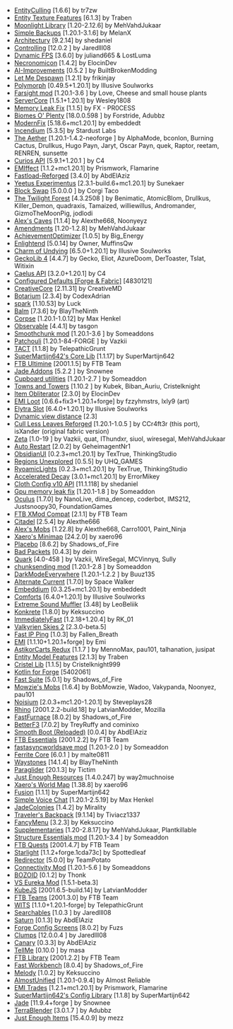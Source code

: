 - [EntityCulling](https://www.curseforge.com/projects/448233) [1.6.6] by tr7zw
- [Entity Texture Features](https://www.curseforge.com/projects/568563) [6.1.3] by Traben
- [Moonlight Library](https://www.curseforge.com/projects/499980) [1.20-2.12.6] by MehVahdJukaar
- [Simple Backups](https://www.curseforge.com/projects/583228) [1.20.1-3.1.6] by MelanX
- [Architectury](https://www.curseforge.com/projects/419699) [9.2.14] by shedaniel
- [Controlling](https://www.curseforge.com/projects/250398) [12.0.2
] by Jaredlll08
- [Dynamic FPS](https://www.curseforge.com/projects/335493) [3.6.0] by juliand665 & LostLuma
- [Necronomicon](https://www.curseforge.com/projects/586157) [1.4.2] by ElocinDev
- [AI-Improvements](https://www.curseforge.com/projects/233019) [0.5.2
] by BuiltBrokenModding
- [Let Me Despawn](https://www.curseforge.com/projects/663477) [1.2.1] by frikinjay
- [Polymorph](https://www.curseforge.com/projects/388800) [0.49.5+1.20.1] by Illusive Soulworks
- [Farsight mod](https://www.curseforge.com/projects/495693) [1.20.1-3.6
] by Love, Cheese and small house plants
- [ServerCore](https://www.curseforge.com/projects/550579) [1.5.1+1.20.1] by Wesley1808
- [Memory Leak Fix](https://modrinth.com/mod/NRjRiSSD) [1.1.5] by FX - PR0CESS
- [Biomes O' Plenty](https://www.curseforge.com/projects/220318) [18.0.0.598
] by Forstride, Adubbz
- [ModernFix](https://www.curseforge.com/projects/790626) [5.18.6+mc1.20.1] by embeddedt
- [Incendium](https://www.curseforge.com/projects/591388) [5.3.5] by Stardust Labs
- [The Aether](https://www.curseforge.com/projects/255308) [1.20.1-1.4.2-neoforge
] by AlphaMode, bconlon, Burning Cactus, Drullkus, Hugo Payn, Jaryt, Oscar Payn, quek, Raptor, reetam, RENREN, sunsette
- [Curios API](https://www.curseforge.com/projects/309927) [5.9.1+1.20.1
] by C4
- [EMIffect](https://www.curseforge.com/projects/735528) [1.1.2+mc1.20.1] by Prismwork, Flamarine
- [Fastload-Reforged](https://www.curseforge.com/projects/630620) [3.4.0] by AbdElAziz
- [Yeetus Experimentus](https://www.curseforge.com/projects/635427) [2.3.1-build.6+mc1.20.1] by Sunekaer
- [Block Swap](https://www.curseforge.com/projects/468893) [5.0.0.0
] by Corgi Taco
- [The Twilight Forest](https://www.curseforge.com/projects/227639) [4.3.2508
] by Benimatic, AtomicBlom, Drullkus, Killer_Demon, quadraxis, Tamaized, williewillus, Andromander, GizmoTheMoonPig, jodlodi
- [Alex's Caves](https://www.curseforge.com/projects/924854) [1.1.4] by Alexthe668, Noonyeyz
- [Amendments](https://www.curseforge.com/projects/896746) [1.20-1.2.8] by MehVahdJukaar
- [AchievementOptimizer](https://www.curseforge.com/projects/912788) [1.0.5] by Big_Energy
- [Enlightend](https://www.curseforge.com/projects/502786) [5.0.14] by Owner, MuffinsQw
- [Charm of Undying](https://www.curseforge.com/projects/316873) [6.5.0+1.20.1] by Illusive Soulworks
- [GeckoLib 4](https://www.curseforge.com/projects/388172) [4.4.7] by Gecko, Eliot, AzureDoom, DerToaster, Tslat, Witixin
- [Caelus API](https://www.curseforge.com/projects/308989) [3.2.0+1.20.1] by C4
- [Configured Defaults [Forge & Fabric]](https://www.curseforge.com/projects/930131) [4830121]
- [CreativeCore](https://www.curseforge.com/projects/257814) [2.11.31] by CreativeMD
- [Botarium](https://www.curseforge.com/projects/704113) [2.3.4] by CodexAdrian
- [spark](https://www.curseforge.com/projects/361579) [1.10.53] by Luck
- [Balm](https://www.curseforge.com/projects/531761) [7.3.6] by BlayTheNinth
- [Corpse](https://www.curseforge.com/projects/316582) [1.20.1-1.0.12] by Max Henkel
- [Observable](https://www.curseforge.com/projects/509575) [4.4.1] by tasgon
- [Smoothchunk mod](https://www.curseforge.com/projects/582327) [1.20.1-3.6
] by Someaddons
- [Patchouli](https://www.curseforge.com/projects/306770) [1.20.1-84-FORGE
] by Vazkii
- [TACT](https://www.curseforge.com/projects/926263) [1.1.8] by TelepathicGrunt
- [SuperMartijn642's Core Lib](https://www.curseforge.com/projects/454372) [1.1.17] by SuperMartijn642
- [FTB Ultimine](https://www.curseforge.com/projects/386134) [2001.1.5] by FTB Team
- [Jade Addons](https://www.curseforge.com/projects/583345) [5.2.2
] by Snownee
- [Cupboard utilities](https://www.curseforge.com/projects/326652) [1.20.1-2.7
] by Someaddon
- [Towns and Towers](https://www.curseforge.com/projects/626761) [1.10.2
] by Kubek, Biban_Auriu, Cristelknight
- [Item Obliterator](https://www.curseforge.com/projects/835861) [2.3.0] by ElocinDev
- [EMI Loot](https://www.curseforge.com/projects/681783) [0.6.6+fix3+1.20.1+forge] by fzzyhmstrs, lxly9 (art)
- [Elytra Slot](https://www.curseforge.com/projects/317716) [6.4.0+1.20.1] by Illusive Soulworks
- [Dynamic view distance](https://www.curseforge.com/projects/366140) [2.3]
- [Cull Less Leaves Reforged](https://www.curseforge.com/projects/840788) [1.20.1-1.0.5
] by CCr4ft3r (this port), isXander (original fabric version)
- [Zeta](https://www.curseforge.com/projects/968868) [1.0-19
] by Vazkii, quat, IThundxr, siuol, wiresegal, MehVahdJukaar
- [Auto Restart](https://www.curseforge.com/projects/389711) [2.0.2] by GeheimagentNr1
- [ObsidianUI](https://www.curseforge.com/projects/684718) [0.2.3+mc1.20.1] by TexTrue, ThinkingStudio
- [Regions Unexplored](https://www.curseforge.com/projects/659110) [0.5.5] by UHQ_GAMES
- [RyoamicLights](https://www.curseforge.com/projects/913587) [0.2.3+mc1.20.1] by TexTrue, ThinkingStudio
- [Accelerated Decay](https://www.curseforge.com/projects/699872) [3.0.1+mc1.20.1] by ErrorMikey
- [Cloth Config v10 API](https://www.curseforge.com/projects/348521) [11.1.118] by shedaniel
- [Gpu memory leak fix](https://www.curseforge.com/projects/882495) [1.20.1-1.8
] by Someaddon
- [Oculus](https://www.curseforge.com/projects/581495) [1.7.0] by NanoLive, dima_dencep, coderbot, IMS212, Justsnoopy30, FoundationGames
- [FTB XMod Compat](https://www.curseforge.com/projects/889915) [2.1.1] by FTB Team
- [Citadel](https://www.curseforge.com/projects/331936) [2.5.4] by Alexthe666
- [Alex's Mobs](https://www.curseforge.com/projects/426558) [1.22.8] by Alexthe668, Carro1001, Paint_Ninja
- [Xaero's Minimap](https://www.curseforge.com/projects/263420) [24.2.0] by xaero96
- [Placebo](https://www.curseforge.com/projects/283644) [8.6.2] by Shadows_of_Fire
- [Bad Packets](https://www.curseforge.com/projects/615134) [0.4.3] by deirn
- [Quark](https://www.curseforge.com/projects/243121) [4.0-458
] by Vazkii, WireSegal, MCVinnyq, Sully
- [chunksending mod](https://www.curseforge.com/projects/831663) [1.20.1-2.8
] by Someaddon
- [DarkModeEverywhere](https://www.curseforge.com/projects/574123) [1.20.1-1.2.2
] by Buuz135
- [Alternate Current](https://www.curseforge.com/projects/548115) [1.7.0] by Space Walker
- [Embeddium](https://www.curseforge.com/projects/908741) [0.3.25+mc1.20.1] by embeddedt
- [Comforts](https://www.curseforge.com/projects/276951) [6.4.0+1.20.1] by Illusive Soulworks
- [Extreme Sound Muffler](https://www.curseforge.com/projects/363363) [3.48] by LeoBeliik
- [Konkrete](https://www.curseforge.com/projects/410295) [1.8.0] by Keksuccino
- [ImmediatelyFast](https://www.curseforge.com/projects/686911) [1.2.18+1.20.4] by RK_01
- [Valkyrien Skies 2](https://www.curseforge.com/projects/258371) [2.3.0-beta.5]
- [Fast IP Ping](https://www.curseforge.com/projects/904356) [1.0.3] by Fallen_Breath
- [EMI](https://www.curseforge.com/projects/580555) [1.1.10+1.20.1+forge] by Emi
- [AstikorCarts Redux](https://www.curseforge.com/projects/916493) [1.1.7
] by MennoMax, pau101, talhanation, jusipat
- [Entity Model Features](https://www.curseforge.com/projects/844662) [2.1.3] by Traben
- [Cristel Lib](https://www.curseforge.com/projects/856996) [1.1.5] by Cristelknight999
- [Kotlin for Forge](https://www.curseforge.com/projects/351264) [5402061]
- [Fast Suite](https://www.curseforge.com/projects/475117) [5.0.1] by Shadows_of_Fire
- [Mowzie's Mobs](https://www.curseforge.com/projects/250498) [1.6.4] by BobMowzie, Wadoo, Vakypanda, Noonyez, pau101
- [Noisium](https://www.curseforge.com/projects/930207) [2.0.3+mc1.20-1.20.1] by Steveplays28
- [Rhino](https://www.curseforge.com/projects/416294) [2001.2.2-build.18] by LatvianModder, Mozilla
- [FastFurnace](https://www.curseforge.com/projects/299540) [8.0.2] by Shadows_of_Fire
- [BetterF3](https://www.curseforge.com/projects/401648) [7.0.2] by TreyRuffy and cominixo
- [Smooth Boot (Reloaded)](https://www.curseforge.com/projects/633412) [0.0.4] by AbdElAziz
- [FTB Essentials](https://www.curseforge.com/projects/410811) [2001.2.2] by FTB Team
- [fastasyncworldsave mod](https://www.curseforge.com/projects/951499) [1.20.1-2.0
] by Someaddon
- [Ferrite Core](https://www.curseforge.com/projects/429235) [6.0.1
] by malte0811
- [Waystones](https://www.curseforge.com/projects/245755) [14.1.4] by BlayTheNinth
- [Paraglider](https://www.curseforge.com/projects/289240) [20.1.3] by Tictim
- [Just Enough Resources](https://www.curseforge.com/projects/240630) [1.4.0.247] by way2muchnoise
- [Xaero's World Map](https://www.curseforge.com/projects/317780) [1.38.8] by xaero96
- [Fusion](https://www.curseforge.com/projects/854949) [1.1.1] by SuperMartijn642
- [Simple Voice Chat](https://www.curseforge.com/projects/416089) [1.20.1-2.5.19] by Max Henkel
- [JadeColonies](https://www.curseforge.com/projects/882310) [1.4.2] by Mirality
- [Traveler's Backpack](https://www.curseforge.com/projects/321117) [9.1.14] by Tiviacz1337
- [FancyMenu](https://www.curseforge.com/projects/367706) [3.2.3] by Keksuccino
- [Supplementaries](https://www.curseforge.com/projects/412082) [1.20-2.8.17] by MehVahdJukaar, Plantkillable
- [Structure Essentials mod](https://www.curseforge.com/projects/832882) [1.20.1-3.4
] by Someaddon
- [FTB Quests](https://www.curseforge.com/projects/289412) [2001.4.7] by FTB Team
- [Starlight](https://www.curseforge.com/projects/526854) [1.1.2+forge.1cda73c] by Spottedleaf
- [Redirector](https://www.curseforge.com/projects/877289) [5.0.0] by TeamPotato
- [Connectivity Mod](https://www.curseforge.com/projects/470193) [1.20.1-5.6
] by Someaddons
- [BOZOID](https://www.curseforge.com/projects/885449) [0.1.2] by Thonk
- [VS Eureka Mod](https://www.curseforge.com/projects/654384) [1.5.1-beta.3]
- [KubeJS](https://www.curseforge.com/projects/238086) [2001.6.5-build.14] by LatvianModder
- [FTB Teams](https://www.curseforge.com/projects/404468) [2001.3.0] by FTB Team
- [WITS](https://www.curseforge.com/projects/909375) [1.1.0+1.20.1-forge] by TelepathicGrunt
- [Searchables](https://www.curseforge.com/projects/858542) [1.0.3
] by Jaredlll08
- [Saturn](https://www.curseforge.com/projects/670986) [0.1.3] by AbdElAziz
- [Forge Config Screens](https://www.curseforge.com/projects/544048) [8.0.2] by Fuzs
- [Clumps](https://www.curseforge.com/projects/256717) [12.0.0.4
] by Jaredlll08
- [Canary](https://www.curseforge.com/projects/665658) [0.3.3] by AbdElAziz
- [TellMe](https://www.curseforge.com/minecraft/mc-mods/tellme) [0.10.0
] by masa
- [FTB Library](https://www.curseforge.com/projects/404465) [2001.2.2] by FTB Team
- [Fast Workbench](https://www.curseforge.com/projects/288885) [8.0.4] by Shadows_of_Fire
- [Melody](https://www.curseforge.com/projects/938643) [1.0.2] by Keksuccino
- [AlmostUnified](https://www.curseforge.com/projects/633823) [1.20.1-0.9.4] by Almost Reliable
- [EMI Trades](https://www.curseforge.com/projects/735523) [1.2.1+mc1.20.1] by Prismwork, Flamarine
- [SuperMartijn642's Config Library](https://www.curseforge.com/projects/438332) [1.1.8] by SuperMartijn642
- [Jade](https://www.curseforge.com/projects/324717) [11.9.4+forge
] by Snownee
- [TerraBlender](https://www.curseforge.com/projects/563928) [3.0.1.7
] by Adubbz
- [Just Enough Items](https://www.curseforge.com/projects/238222) [15.4.0.9] by mezz